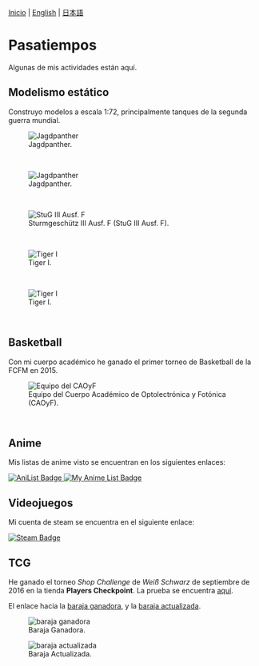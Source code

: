[Inicio](indexesp.md) \| [English](hobbies.md) \| [日本語](hobbiesjp.md)

# Pasatiempos

Algunas de mis actividades están aquí.

## Modelismo estático

Construyo modelos a escala 1:72, principalmente tanques de la segunda guerra mundial.

<figure>
  <img
  src="https://imgur.com/eKlDcF7.jpg"
  alt="Jagdpanther">
  <figcaption>
  Jagdpanther.
  </figcaption>
</figure>
<br>

<figure>
  <img
  src="https://imgur.com/NX8ZmSi.jpg"
  alt="Jagdpanther">
  <figcaption>
  Jagdpanther.
  </figcaption>
</figure>
<br>

<figure>
  <img
  src="https://imgur.com/r4DFJAA.jpg"
  alt="StuG III Ausf. F">
  <figcaption>
  Sturmgeschütz III Ausf. F (StuG III Ausf. F).
  </figcaption>
</figure>
<br>

<figure>
  <img
  src="https://imgur.com/RVRM75Q.jpg"
  alt="Tiger I">
  <figcaption>
  Tiger I.
  </figcaption>
</figure>
<br>

<figure>
  <img
  src="https://imgur.com/6PMOXKG.jpg"
  alt="Tiger I">
  <figcaption>
  Tiger I.
  </figcaption>
</figure>
<br>

## Basketball

Con mi cuerpo académico he ganado el primer torneo de Basketball de la FCFM en 2015.

<figure>
  <img
  src="https://imgur.com/OwuwQCZ.jpg"
  alt="Equipo del CAOyF">
  <figcaption>
  Equipo del Cuerpo Académico de Optolectrónica y Fotónica (CAOyF).
  </figcaption>
</figure>
<br>

## Anime

Mis listas de anime visto se encuentran en los siguientes enlaces:

<div id="badges_anime">
<a href="https://anilist.co/user/DavidSA06/">
    <img src="https://img.shields.io/badge/AniList-02A9FF?style=for-the-badge&logo=AniList&logoColor=white" alt="AniList Badge"/>
  </a>
  <a href="https://myanimelist.net/profile/DavidSA06">
    <img src="https://img.shields.io/badge/Myanimelist-2E51A2?style=for-the-badge&logo=myanimelist&logoColor=white" alt="My Anime List Badge"/>
  </a>
</div>

## Videojuegos

Mi cuenta de steam se encuentra en el siguiente enlace:

<div id="badges_games">
  <a href="https://steamcommunity.com/profiles/76561198045571750/">
    <img src="https://img.shields.io/badge/Steam-000000?style=for-the-badge&logo=steam&logoColor=white" alt="Steam Badge"/>
  </a>
</div>

## TCG

He ganado el torneo *Shop Challenge* de *Weiß Schwarz* de septiembre de 2016 en la tienda **Players Checkpoint**. La prueba se encuentra [aquí](https://goo.gl/maps/3wHKTgP4pMBYeRW18).

El enlace hacia la [baraja ganadora](https://decklog-en.bushiroad.com/view/KZXY), y la [baraja actualizada](https://decklog-en.bushiroad.com/view/HK7H).

<figure>
  <img
  src="https://decklog-en.bushiroad.com/deckimages/KZXY.png"
  alt="baraja ganadora">
  <figcaption>
  Baraja Ganadora.
  </figcaption>
</figure>

<figure>
  <img
  src="https://decklog-en.bushiroad.com/deckimages/HK7H.png"
  alt="baraja actualizada">
  <figcaption>
  Baraja Actualizada.
  </figcaption>
</figure>
